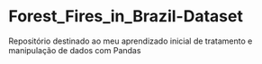 # Forest_Fires_in_Brazil-Dataset
Repositório destinado ao meu aprendizado inicial de tratamento e manipulação de dados com Pandas
